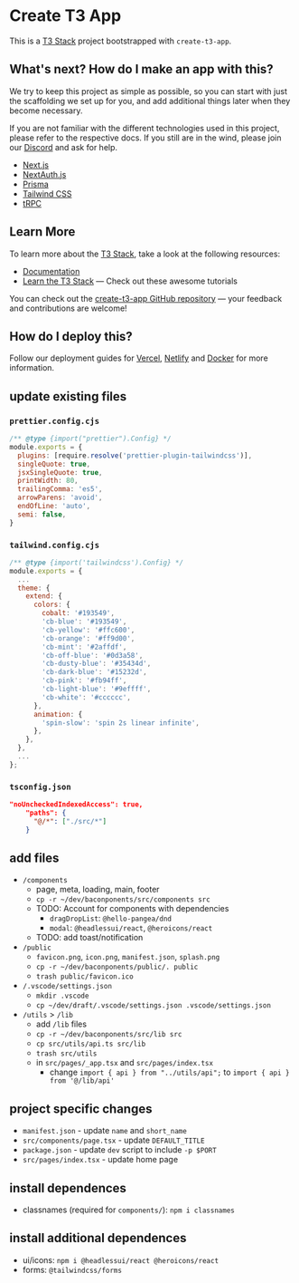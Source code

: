 # Create T3 App

This is a [T3 Stack](https://create.t3.gg/) project bootstrapped with `create-t3-app`.

## What's next? How do I make an app with this?

We try to keep this project as simple as possible, so you can start with just the scaffolding we set up for you, and add additional things later when they become necessary.

If you are not familiar with the different technologies used in this project, please refer to the respective docs. If you still are in the wind, please join our [Discord](https://t3.gg/discord) and ask for help.

- [Next.js](https://nextjs.org)
- [NextAuth.js](https://next-auth.js.org)
- [Prisma](https://prisma.io)
- [Tailwind CSS](https://tailwindcss.com)
- [tRPC](https://trpc.io)

## Learn More

To learn more about the [T3 Stack](https://create.t3.gg/), take a look at the following resources:

- [Documentation](https://create.t3.gg/)
- [Learn the T3 Stack](https://create.t3.gg/en/faq#what-learning-resources-are-currently-available) — Check out these awesome tutorials

You can check out the [create-t3-app GitHub repository](https://github.com/t3-oss/create-t3-app) — your feedback and contributions are welcome!

## How do I deploy this?

Follow our deployment guides for [Vercel](https://create.t3.gg/en/deployment/vercel), [Netlify](https://create.t3.gg/en/deployment/netlify) and [Docker](https://create.t3.gg/en/deployment/docker) for more information.

## update existing files

### `prettier.config.cjs`

```js
/** @type {import("prettier").Config} */
module.exports = {
  plugins: [require.resolve('prettier-plugin-tailwindcss')],
  singleQuote: true,
  jsxSingleQuote: true,
  printWidth: 80,
  trailingComma: 'es5',
  arrowParens: 'avoid',
  endOfLine: 'auto',
  semi: false,
}
```

### `tailwind.config.cjs`

```js
/** @type {import('tailwindcss').Config} */
module.exports = {
  ...
  theme: {
    extend: {
      colors: {
        cobalt: '#193549',
        'cb-blue': '#193549',
        'cb-yellow': '#ffc600',
        'cb-orange': '#ff9d00',
        'cb-mint': '#2affdf',
        'cb-off-blue': '#0d3a58',
        'cb-dusty-blue': '#35434d',
        'cb-dark-blue': '#15232d',
        'cb-pink': '#fb94ff',
        'cb-light-blue': '#9effff',
        'cb-white': '#cccccc',
      },
      animation: {
        'spin-slow': 'spin 2s linear infinite',
      },
    },
  },
  ...
};

```

### `tsconfig.json`

```json
"noUncheckedIndexedAccess": true,
    "paths": {
      "@/*": ["./src/*"]
    }
```

## add files

- `/components`
  - page, meta, loading, main, footer
  - `cp -r ~/dev/baconponents/src/components src`
  - TODO: Account for components with dependencies
    - `dragDropList`: `@hello-pangea/dnd`
    - `modal`: `@headlessui/react`, `@heroicons/react`
  - TODO: add toast/notification
- `/public`
  - `favicon.png`, `icon.png`, `manifest.json`, `splash.png`
  - `cp -r ~/dev/baconponents/public/. public`
  - `trash public/favicon.ico`
- `/.vscode/settings.json`
  - `mkdir .vscode`
  - `cp ~/dev/draft/.vscode/settings.json .vscode/settings.json`
- `/utils` > `/lib`
  - add `/lib` files
  - `cp -r ~/dev/baconponents/src/lib src`
  - `cp src/utils/api.ts src/lib`
  - `trash src/utils`
  - in `src/pages/_app.tsx` and `src/pages/index.tsx`
    - change `import { api } from "../utils/api";` to `import { api } from '@/lib/api'`

## project specific changes

- `manifest.json` - update `name` and `short_name`
- `src/components/page.tsx` - update `DEFAULT_TITLE`
- `package.json` - update `dev` script to include `-p $PORT`
- `src/pages/index.tsx` - update home page

## install dependences

- classnames (required for `components/`): `npm i classnames`

## install additional dependences

- ui/icons: `npm i @headlessui/react @heroicons/react`
- forms: `@tailwindcss/forms`
